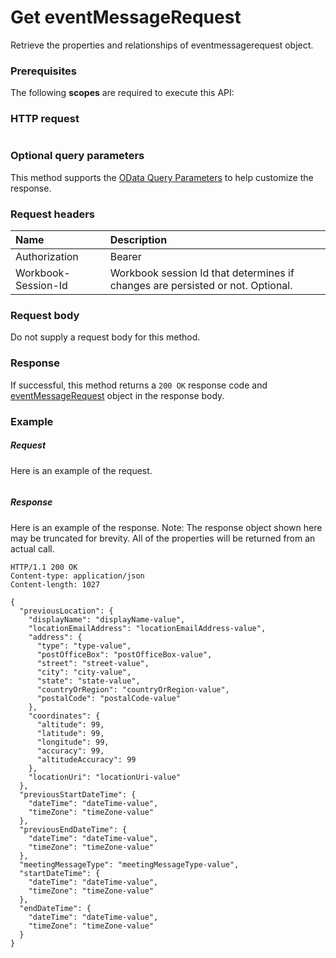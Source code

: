 # Get eventMessageRequest

Retrieve the properties and relationships of eventmessagerequest object.
### Prerequisites
The following **scopes** are required to execute this API: 
### HTTP request
<!-- { "blockType": "ignored" } -->
```http

```
### Optional query parameters
This method supports the [OData Query Parameters](http://graph.microsoft.io/docs/overview/query_parameters) to help customize the response.

### Request headers
| Name      |Description|
|:----------|:----------|
| Authorization  | Bearer <code>|
| Workbook-Session-Id  | Workbook session Id that determines if changes are persisted or not. Optional.|

### Request body
Do not supply a request body for this method.
### Response
If successful, this method returns a `200 OK` response code and [eventMessageRequest](../resources/eventmessagerequest.md) object in the response body.
### Example
##### Request
Here is an example of the request.
<!-- {
  "blockType": "request",
  "name": "get_eventmessagerequest"
}-->
```http

```
##### Response
Here is an example of the response. Note: The response object shown here may be truncated for brevity. All of the properties will be returned from an actual call.
<!-- {
  "blockType": "response",
  "truncated": true,
  "@odata.type": "microsoft.graph.eventmessagerequest"
} -->
```http
HTTP/1.1 200 OK
Content-type: application/json
Content-length: 1027

{
  "previousLocation": {
    "displayName": "displayName-value",
    "locationEmailAddress": "locationEmailAddress-value",
    "address": {
      "type": "type-value",
      "postOfficeBox": "postOfficeBox-value",
      "street": "street-value",
      "city": "city-value",
      "state": "state-value",
      "countryOrRegion": "countryOrRegion-value",
      "postalCode": "postalCode-value"
    },
    "coordinates": {
      "altitude": 99,
      "latitude": 99,
      "longitude": 99,
      "accuracy": 99,
      "altitudeAccuracy": 99
    },
    "locationUri": "locationUri-value"
  },
  "previousStartDateTime": {
    "dateTime": "dateTime-value",
    "timeZone": "timeZone-value"
  },
  "previousEndDateTime": {
    "dateTime": "dateTime-value",
    "timeZone": "timeZone-value"
  },
  "meetingMessageType": "meetingMessageType-value",
  "startDateTime": {
    "dateTime": "dateTime-value",
    "timeZone": "timeZone-value"
  },
  "endDateTime": {
    "dateTime": "dateTime-value",
    "timeZone": "timeZone-value"
  }
}
```

<!-- uuid: 8fcb5dbc-d5aa-4681-8e31-b001d5168d79
2015-10-25 14:57:30 UTC -->
<!-- {
  "type": "#page.annotation",
  "description": "Get eventMessageRequest",
  "keywords": "",
  "section": "documentation",
  "tocPath": ""
}-->